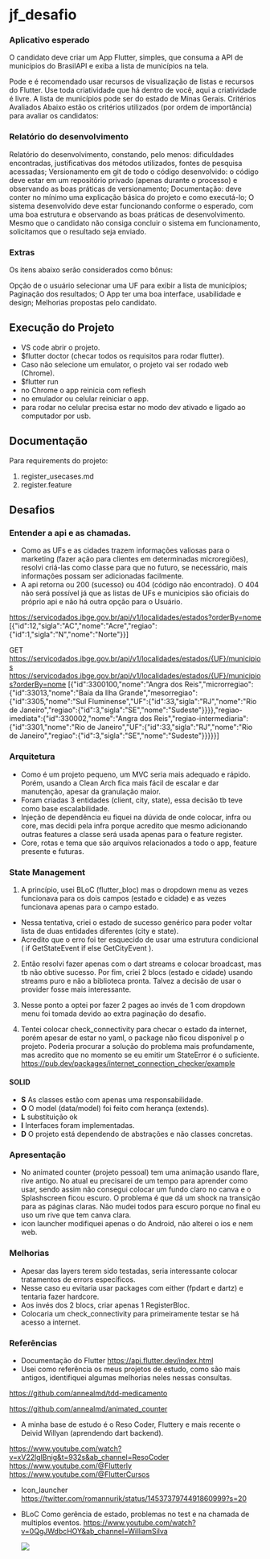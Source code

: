 # jf_desafio

### Aplicativo esperado

O candidato deve criar um App Flutter, simples, que consuma a API de municípios do BrasilAPI e exiba a lista de municípios na tela.

Pode e é recomendado usar recursos de visualização de listas e recursos do Flutter.
Use toda criatividade que há dentro de você, aqui a criatividade é livre.
A lista de municípios pode ser do estado de Minas Gerais.
Critérios Avaliados
Abaixo estão os critérios utilizados (por ordem de importância) para avaliar os candidatos:

### Relatório do desenvolvimento

Relatório do desenvolvimento, constando, pelo menos: dificuldades encontradas, justificativas dos métodos utilizados, fontes de pesquisa acessadas;
Versionamento em git de todo o código desenvolvido: o código deve estar em um repositório privado (apenas durante o processo) e observando as boas práticas de versionamento;
Documentação: deve conter no mínimo uma explicação básica do projeto e como executá-lo;
O sistema desenvolvido deve estar funcionando conforme o esperado, com uma boa estrutura e observando as boas práticas de desenvolvimento.
Mesmo que o candidato não consiga concluir o sistema em funcionamento, solicitamos que o resultado seja enviado.

### Extras

Os itens abaixo serão considerados como bônus:

Opção de o usuário selecionar uma UF para exibir a lista de municípios;
Paginação dos resultados;
O App ter uma boa interface, usabilidade e design;
Melhorias propostas pelo candidato.

## Execução do Projeto

- VS code abrir o projeto.
- \$flutter doctor (checar todos os requisitos para rodar flutter).
- Caso não selecione um emulator, o projeto vai ser rodado web (Chrome).
- \$flutter run
- no Chrome o app reinicia com reflesh
- no emulador ou celular reiniciar o app.
- para rodar no celular precisa estar no modo dev ativado e ligado ao computador por usb.

## Documentação

Para requirements do projeto:

1. register_usecases.md
2. register.feature

## Desafios

### Entender a api e as chamadas.

- Como as UFs e as cidades trazem informações valiosas para o marketing (fazer ação para clientes em determinadas microregiões), resolvi criá-las como classe para que no futuro, se necessário, mais informações possam ser adicionadas facilmente.
- A api retorna ou 200 (sucesso) ou 404 (código não encontrado).
  O 404 não será possível já que as listas de UFs e municipios são oficiais do próprio api e não há outra opção para o Usuário.

https://servicodados.ibge.gov.br/api/v1/localidades/estados?orderBy=nome
[{"id":12,"sigla":"AC","nome":"Acre","regiao":{"id":1,"sigla":"N","nome":"Norte"}}]

GET https://servicodados.ibge.gov.br/api/v1/localidades/estados/{UF}/municipios
https://servicodados.ibge.gov.br/api/v1/localidades/estados/{UF}/municipios?orderBy=nome
[{"id":3300100,"nome":"Angra dos Reis","microrregiao":{"id":33013,"nome":"Baía da Ilha Grande","mesorregiao":{"id":3305,"nome":"Sul Fluminense","UF":{"id":33,"sigla":"RJ","nome":"Rio de Janeiro","regiao":{"id":3,"sigla":"SE","nome":"Sudeste"}}}},"regiao-imediata":{"id":330002,"nome":"Angra dos Reis","regiao-intermediaria":{"id":3301,"nome":"Rio de Janeiro","UF":{"id":33,"sigla":"RJ","nome":"Rio de Janeiro","regiao":{"id":3,"sigla":"SE","nome":"Sudeste"}}}}}]

### Arquitetura

- Como é um projeto pequeno, um MVC seria mais adequado e rápido.
  Porém, usando a Clean Arch fica mais fácil de escalar e dar manutenção, apesar da granulação maior.
- Foram criadas 3 entidades (client, city, state), essa decisão tb teve como base escalabilidade.
- Injeção de dependência eu fiquei na dúvida de onde colocar, infra ou core, mas decidi pela infra porque acredito que mesmo adicionando outras features a classe será usada apenas para o feature register.
- Core, rotas e tema que são arquivos relacionados a todo o app, feature presente e futuras.

### State Management

1.  A princípio, usei BLoC (flutter_bloc) mas o dropdown menu as vezes funcionava para os dois campos (estado e cidade) e as vezes funcionava apenas para o campo estado.

- Nessa tentativa, criei o estado de sucesso genérico <T> para poder voltar lista de duas entidades diferentes (city e state).
- Acredito que o erro foi ter esquecido de usar uma estrutura condicional ( if GetStateEvent if else GetCityEvent ).

2. Então resolvi fazer apenas com o dart streams e colocar broadcast, mas tb não obtive sucesso.
   Por fim, criei 2 blocs (estado e cidade) usando streams puro e não a biblioteca pronta.
   Talvez a decisão de usar o provider fosse mais interessante.

3. Nesse ponto a optei por fazer 2 pages ao invés de 1 com dropdown menu foi tomada devido ao extra paginação do desafio.

4. Tentei colocar check_connectivity para checar o estado da internet, porém apesar de estar no yaml, o package não ficou disponível p o projeto. Poderia procurar a solução do problema mais profundamente, mas acredito que no momento se eu emitir um StateError é o suficiente.
   https://pub.dev/packages/internet_connection_checker/example

#### SOLID

- **S** As classes estão com apenas uma responsabilidade.
- **O** O model (data/model) foi feito com herança (extends).
- **L** substituição ok
- **I** Interfaces foram implementadas.
- **D** O projeto está dependendo de abstrações e não classes concretas.

### Apresentação

- No animated counter (projeto pessoal) tem uma animação usando flare, rive antigo. No atual eu precisarei de um tempo para aprender como usar, sendo assim não consegui colocar um fundo claro no canva e o Splashscreen ficou escuro. O problema é que dá um shock na transição para as páginas claras. Não mudei todos para escuro porque no final eu uso um rive que tem canva clara.
- icon launcher modifiquei apenas o do Android, não alterei o ios e nem web.

### Melhorias

- Apesar das layers terem sido testadas, seria interessante colocar tratamentos de errors específicos.
- Nesse caso eu evitaria usar packages com either (fpdart e dartz) e tentaria fazer hardcore.
- Aos invés dos 2 blocs, criar apenas 1 RegisterBloc.
- Colocaria um check_connectivity para primeiramente testar se há acesso a internet.

### Referências

- Documentação do Flutter https://api.flutter.dev/index.html
- Usei como referência os meus projetos de estudo, como são mais antigos, identifiquei algumas melhorias neles nessas consultas.

https://github.com/annealmd/tdd-medicamento

https://github.com/annealmd/animated_counter

- A minha base de estudo é o Reso Coder, Fluttery e mais recente o Deivid Willyan (aprendendo dart backend).

https://www.youtube.com/watch?v=xV22lglBnig&t=932s&ab_channel=ResoCoder
https://www.youtube.com/@Flutterly
https://www.youtube.com/@FlutterCursos

- Icon_launcher
  https://twitter.com/romannurik/status/1453737974491860999?s=20

* BLoC
  Como gerência de estado, problemas no test e na chamada de multiplos eventos.
  https://www.youtube.com/watch?v=0QgJWdbcHOY&ab_channel=WilliamSilva

  ![](jf_gif.gif)
